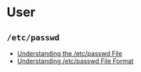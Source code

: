 # User

## `/etc/passwd`
* [Understanding the /etc/passwd File](https://linuxize.com/post/etc-passwd-file/)
* [Understanding /etc/passwd File Format](https://www.cyberciti.biz/faq/understanding-etcpasswd-file-format/)
